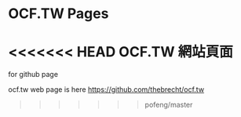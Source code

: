 OCF.TW Pages
================
<<<<<<< HEAD
OCF.TW 網站頁面
=======

for github page 


ocf.tw web page is here 
https://github.com/thebrecht/ocf.tw
>>>>>>> pofeng/master
